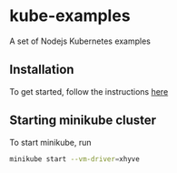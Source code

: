 # kube-examples
A set of Nodejs Kubernetes examples

## Installation
To get started, follow the instructions [here](https://kubernetes.io/docs/tutorials/stateless-application/hello-minikube/)

## Starting minikube cluster
To start minikube, run
```bash
minikube start --vm-driver=xhyve
```
